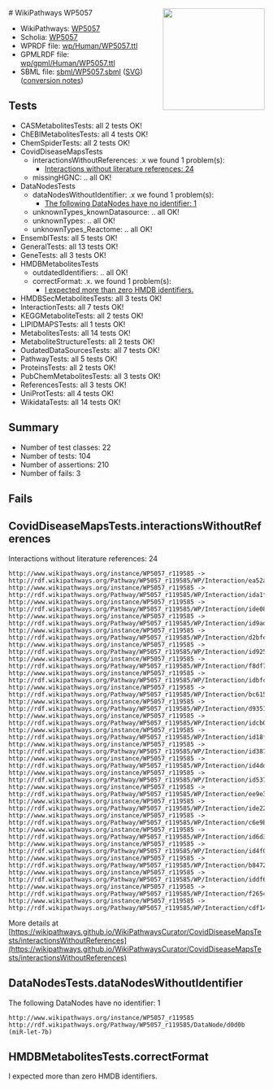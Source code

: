 <img style="float: right; width: 200px" src="../logo.png" />
# WikiPathways WP5057

* WikiPathways: [WP5057](https://identifiers.org/wikipathways:WP5057)
* Scholia: [WP5057](https://scholia.toolforge.org/wikipathways/WP5057)
* WPRDF file: [wp/Human/WP5057.ttl](../wp/Human/WP5057.ttl)
* GPMLRDF file: [wp/gpml/Human/WP5057.ttl](../wp/gpml/Human/WP5057.ttl)
* SBML file: [sbml/WP5057.sbml](../sbml/WP5057.sbml) ([SVG](../sbml/WP5057.svg)) ([conversion notes](../sbml/WP5057.txt))

## Tests
* CASMetabolitesTests: all 2 tests OK!
* ChEBIMetabolitesTests: all 4 tests OK!
* ChemSpiderTests: all 2 tests OK!
* CovidDiseaseMapsTests
    * interactionsWithoutReferences: .x we found 1 problem(s):
        * [Interactions without literature references: 24](#9701cd04)
    * missingHGNC: .. all OK!
* DataNodesTests
    * dataNodesWithoutIdentifier: .x we found 1 problem(s):
        * [The following DataNodes have no identifier: 1](#d2d32fa0)
    * unknownTypes_knownDatasource: .. all OK!
    * unknownTypes: .. all OK!
    * unknownTypes_Reactome: .. all OK!
* EnsemblTests: all 5 tests OK!
* GeneralTests: all 13 tests OK!
* GeneTests: all 3 tests OK!
* HMDBMetabolitesTests
    * outdatedIdentifiers: .. all OK!
    * correctFormat: .x. we found 1 problem(s):
        * [I expected more than zero HMDB identifiers.](#ad154c1e)
* HMDBSecMetabolitesTests: all 3 tests OK!
* InteractionTests: all 7 tests OK!
* KEGGMetaboliteTests: all 2 tests OK!
* LIPIDMAPSTests: all 1 tests OK!
* MetabolitesTests: all 14 tests OK!
* MetaboliteStructureTests: all 2 tests OK!
* OudatedDataSourcesTests: all 7 tests OK!
* PathwayTests: all 5 tests OK!
* ProteinsTests: all 2 tests OK!
* PubChemMetabolitesTests: all 3 tests OK!
* ReferencesTests: all 3 tests OK!
* UniProtTests: all 4 tests OK!
* WikidataTests: all 14 tests OK!


## Summary

* Number of test classes: 22
* Number of tests: 104
* Number of assertions: 210
* Number of fails: 3

## Fails

<a name="9701cd04" />

## CovidDiseaseMapsTests.interactionsWithoutReferences

Interactions without literature references: 24
```
http://www.wikipathways.org/instance/WP5057_r119585 -> http://rdf.wikipathways.org/Pathway/WP5057_r119585/WP/Interaction/ea52a
http://www.wikipathways.org/instance/WP5057_r119585 -> http://rdf.wikipathways.org/Pathway/WP5057_r119585/WP/Interaction/ida1f3d4e3
http://www.wikipathways.org/instance/WP5057_r119585 -> http://rdf.wikipathways.org/Pathway/WP5057_r119585/WP/Interaction/ide0807a80
http://www.wikipathways.org/instance/WP5057_r119585 -> http://rdf.wikipathways.org/Pathway/WP5057_r119585/WP/Interaction/id9ad0b453
http://www.wikipathways.org/instance/WP5057_r119585 -> http://rdf.wikipathways.org/Pathway/WP5057_r119585/WP/Interaction/d2bfe
http://www.wikipathways.org/instance/WP5057_r119585 -> http://rdf.wikipathways.org/Pathway/WP5057_r119585/WP/Interaction/id9252c2df
http://www.wikipathways.org/instance/WP5057_r119585 -> http://rdf.wikipathways.org/Pathway/WP5057_r119585/WP/Interaction/f8df7
http://www.wikipathways.org/instance/WP5057_r119585 -> http://rdf.wikipathways.org/Pathway/WP5057_r119585/WP/Interaction/idbfc6efe8
http://www.wikipathways.org/instance/WP5057_r119585 -> http://rdf.wikipathways.org/Pathway/WP5057_r119585/WP/Interaction/bc615
http://www.wikipathways.org/instance/WP5057_r119585 -> http://rdf.wikipathways.org/Pathway/WP5057_r119585/WP/Interaction/d9351
http://www.wikipathways.org/instance/WP5057_r119585 -> http://rdf.wikipathways.org/Pathway/WP5057_r119585/WP/Interaction/idcb0e0740
http://www.wikipathways.org/instance/WP5057_r119585 -> http://rdf.wikipathways.org/Pathway/WP5057_r119585/WP/Interaction/id18f98b8c
http://www.wikipathways.org/instance/WP5057_r119585 -> http://rdf.wikipathways.org/Pathway/WP5057_r119585/WP/Interaction/id38733862
http://www.wikipathways.org/instance/WP5057_r119585 -> http://rdf.wikipathways.org/Pathway/WP5057_r119585/WP/Interaction/id4dd0f223
http://www.wikipathways.org/instance/WP5057_r119585 -> http://rdf.wikipathways.org/Pathway/WP5057_r119585/WP/Interaction/id5371ea
http://www.wikipathways.org/instance/WP5057_r119585 -> http://rdf.wikipathways.org/Pathway/WP5057_r119585/WP/Interaction/ee9e3
http://www.wikipathways.org/instance/WP5057_r119585 -> http://rdf.wikipathways.org/Pathway/WP5057_r119585/WP/Interaction/ide228846e
http://www.wikipathways.org/instance/WP5057_r119585 -> http://rdf.wikipathways.org/Pathway/WP5057_r119585/WP/Interaction/c6e9b
http://www.wikipathways.org/instance/WP5057_r119585 -> http://rdf.wikipathways.org/Pathway/WP5057_r119585/WP/Interaction/id6d332a57
http://www.wikipathways.org/instance/WP5057_r119585 -> http://rdf.wikipathways.org/Pathway/WP5057_r119585/WP/Interaction/id4f0e8942
http://www.wikipathways.org/instance/WP5057_r119585 -> http://rdf.wikipathways.org/Pathway/WP5057_r119585/WP/Interaction/b8472
http://www.wikipathways.org/instance/WP5057_r119585 -> http://rdf.wikipathways.org/Pathway/WP5057_r119585/WP/Interaction/iddf69f47c
http://www.wikipathways.org/instance/WP5057_r119585 -> http://rdf.wikipathways.org/Pathway/WP5057_r119585/WP/Interaction/f2654
http://www.wikipathways.org/instance/WP5057_r119585 -> http://rdf.wikipathways.org/Pathway/WP5057_r119585/WP/Interaction/cdf14
```

More details at [https://wikipathways.github.io/WikiPathwaysCurator/CovidDiseaseMapsTests/interactionsWithoutReferences](https://wikipathways.github.io/WikiPathwaysCurator/CovidDiseaseMapsTests/interactionsWithoutReferences)

<a name="d2d32fa0" />

## DataNodesTests.dataNodesWithoutIdentifier

The following DataNodes have no identifier: 1
```
http://www.wikipathways.org/instance/WP5057_r119585 http://rdf.wikipathways.org/Pathway/WP5057_r119585/DataNode/d0d0b (miR-let-7b)
```

<a name="ad154c1e" />

## HMDBMetabolitesTests.correctFormat

I expected more than zero HMDB identifiers.
